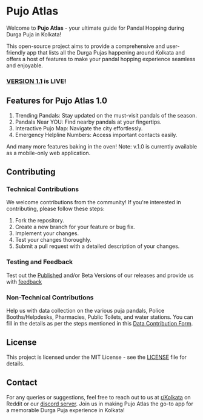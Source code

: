 # Pujo Atlas

Welcome to **Pujo Atlas** - your ultimate guide for Pandal Hopping during Durga Puja in Kolkata! 

This open-source project aims to provide a comprehensive and user-friendly app that lists all the Durga Pujas happening around Kolkata and offers a host of features to make your pandal hopping experience seamless and enjoyable.

### [VERSION 1.1](https://atlas.ourkolkata.in/) is LIVE!

## Features for Pujo Atlas 1.0
1. Trending Pandals: Stay updated on the must-visit pandals of the season.
2. Pandals Near YOU: Find nearby pandals at your fingertips.
3. Interactive Pujo Map: Navigate the city effortlessly.
4. Emergency Helpline Numbers: Access important contacts easily.

And many more features baking in the oven!
Note: v.1.0 is currently available as a mobile-only web application.

## Contributing

### Technical Contributions
We welcome contributions from the community! If you're interested in contributing, please follow these steps:
1. Fork the repository.
2. Create a new branch for your feature or bug fix.
3. Implement your changes.
4. Test your changes thoroughly.
5. Submit a pull request with a detailed description of your changes.

### Testing and Feedback
Test out the [Published](https://atlas.ourkolkata.in/) and/or Beta Versions of our releases and provide us with [feedback](https://forms.gle/wixeAAM4j2J8HCSN9) 

### Non-Technical Contributions
Help us with data collection on the various puja pandals, Police Booths/Helpdesks, Pharmacies, Public Toilets, and water stations. You can fill in the details as per the steps mentioned in this [Data Contribution Form](https://forms.gle/n394CrQpaHzS36hF6).

## License
This project is licensed under the MIT License - see the [LICENSE](LICENSE) file for details.

## Contact
For any queries or suggestions, feel free to reach out to us at [r/Kolkata](https://www.reddit.com/r/kolkata/) on Reddit or our [discord server](https://discord.gg/89JxPQqCq9).
Join us in making Pujo Atlas the go-to app for a memorable Durga Puja experience in Kolkata!
